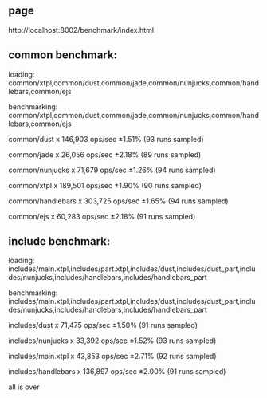 ## page

http://localhost:8002/benchmark/index.html

## common benchmark:

loading: common/xtpl,common/dust,common/jade,common/nunjucks,common/handlebars,common/ejs

benchmarking: common/xtpl,common/dust,common/jade,common/nunjucks,common/handlebars,common/ejs

common/dust x 146,903 ops/sec ±1.51% (93 runs sampled)

common/jade x 26,056 ops/sec ±2.18% (89 runs sampled)

common/nunjucks x 71,679 ops/sec ±1.26% (94 runs sampled)

common/xtpl x 189,501 ops/sec ±1.90% (90 runs sampled)

common/handlebars x 303,725 ops/sec ±1.65% (94 runs sampled)

common/ejs x 60,283 ops/sec ±2.18% (91 runs sampled)

## include benchmark:

loading: includes/main.xtpl,includes/part.xtpl,includes/dust,includes/dust_part,includes/nunjucks,includes/handlebars,includes/handlebars_part

benchmarking: includes/main.xtpl,includes/part.xtpl,includes/dust,includes/dust_part,includes/nunjucks,includes/handlebars,includes/handlebars_part

includes/dust x 71,475 ops/sec ±1.50% (91 runs sampled)

includes/nunjucks x 33,392 ops/sec ±1.52% (93 runs sampled)

includes/main.xtpl x 43,853 ops/sec ±2.71% (92 runs sampled)

includes/handlebars x 136,897 ops/sec ±2.00% (91 runs sampled)

all is over
